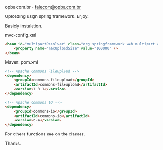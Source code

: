 opba.com.br - falecom@opba.com.br

Uploading usign spring framework. Enjoy.

Basicly instalation.

mvc-config.xml
```html
<bean id="multipartResolver" class="org.springframework.web.multipart.commons.CommonsMultipartResolver">
	<property name="maxUploadSize" value="100000" />
</bean>
```

Maven: pom.xml
```html
<!-- Apache Commons FileUpload -->
<dependency>
	<groupId>commons-fileupload</groupId>
	<artifactId>commons-fileupload</artifactId>
	<version>1.3.1</version>
</dependency>

<!-- Apache Commons IO -->
<dependency>
	<groupId>commons-io</groupId>
	<artifactId>commons-io</artifactId>
	<version>2.4</version>
</dependency>
```

For others functions see on the classes.

Thanks.